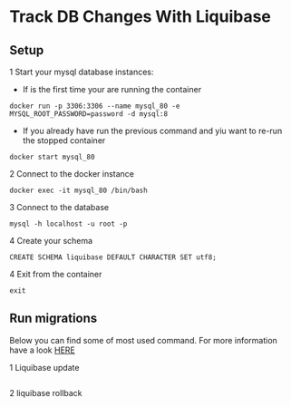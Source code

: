 # Track DB Changes With Liquibase

## Setup

1 Start your mysql database instances:

- If is the first time your are running the container
```
docker run -p 3306:3306 --name mysql_80 -e MYSQL_ROOT_PASSWORD=password -d mysql:8
```

- If you already have run the previous command and yiu want to re-run the stopped container
```
docker start mysql_80
```

2 Connect to the docker instance
```
docker exec -it mysql_80 /bin/bash
```

3 Connect to the database
```
mysql -h localhost -u root -p
```

4 Create your schema
```
CREATE SCHEMA liquibase DEFAULT CHARACTER SET utf8;
```

4 Exit from the container
```
exit
```

## Run migrations

Below you can find some of most used command.
For more information have a look [HERE](https://www.liquibase.org/)

1 Liquibase update
```

```

2 liquibase rollback
```
```
